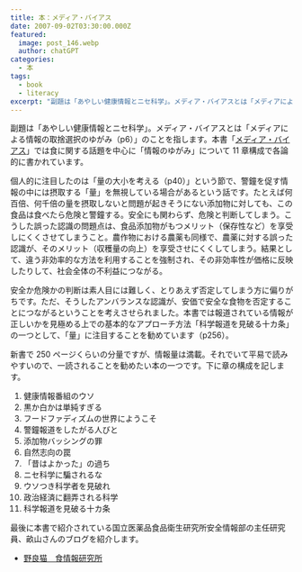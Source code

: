 ```yaml
---
title: 本：メディア・バイアス
date: 2007-09-02T03:30:00.000Z
featured:
  image: post_146.webp
  author: chatGPT
categories:
  - 本
tags:
  - book
  - literacy
excerpt: "副題は「あやしい健康情報とニセ科学」。メディア・バイアスとは「メディアによる情報の取捨選択のゆがみ（p6）」のことを指します。本書では食に関する話題を中心に「情報のゆがみ」について11章構成で各論的に書かれています。"
---
```


副題は「あやしい健康情報とニセ科学」。メディア・バイアスとは「メディアによる情報の取捨選択のゆがみ（p6）」のことを指します。本書「[メディア・バイアス](https://books.kobunsha.com/book/b10124348.html)」では食に関する話題を中心に「情報のゆがみ」について 11 章構成で各論的に書かれています。

個人的に注目したのは「量の大小を考える（p40）」という節で、警鐘を促す情報の中には摂取する「量」を無視している場合があるという話です。たとえば何百倍、何千倍の量を摂取しないと問題が起きそうにない添加物に対しても、この食品は食べたら危険と警鐘する。安全にも関わらず、危険と判断してしまう。こうした誤った認識の問題点は、食品添加物がもつメリット（保存性など）を享受しにくくさせてしまうこと。農作物における農薬も同様で、農薬に対する誤った認識が、そのメリット（収穫量の向上）を享受させにくくしてしまう。結果として、違う非効率的な方法を利用することを強制され、その非効率性が価格に反映したりして、社会全体の不利益につながる。

安全か危険かの判断は素人目には難しく、とりあえず否定してしまう方に偏りがちです。ただ、そうしたアンバランスな認識が、安価で安全な食物を否定することにつながるということを考えさせられました。本書では報道されている情報が正しいかを見極める上での基本的なアプローチ方法「科学報道を見破る十カ条」の一つとして、「量」に注目することを勧めています（p256）。

新書で 250 ページくらいの分量ですが、情報量は満載。それでいて平易で読みやすいので、一読されることを勧めたい本の一つです。下に章の構成を記します。

1.  健康情報番組のウソ
2.  黒か白かは単純すぎる
3.  フードファディズムの世界にようこそ
4.  警鐘報道をしたがる人びと
5.  添加物バッシングの罪
6.  自然志向の罠
7.  「昔はよかった」の過ち
8.  ニセ科学に騙されるな
9.  ウソつき科学者を見破れ
10. 政治経済に翻弄される科学
11. 科学報道を見破る十カ条

最後に本書で紹介されている国立医薬品食品衛生研究所安全情報部の主任研究員、畝山さんのブログを紹介します。

- [野良猫　食情報研究所](https://foodnews.hatenadiary.com/)
